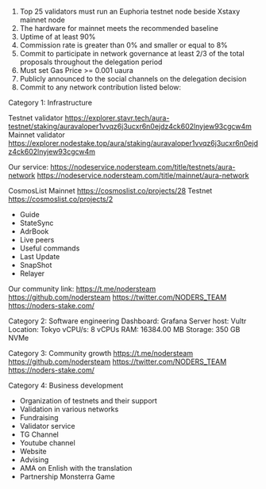 1. Top 25 validators must run an Euphoria testnet node beside Xstaxy mainnet node
2. The hardware for mainnet meets the recommended baseline    
3. Uptime of at least 90%
4. Commission rate is greater than 0% and smaller or equal to 8%
5. Commit to participate in network governance at least 2/3 of the total proposals throughout the delegation period
6. Must set Gas Price >= 0.001 uaura
7. Publicly announced to the social channels on the delegation decision
8. Commit to any network contribution listed below:

Category 1: Infrastructure

Testnet validator https://explorer.stavr.tech/aura-testnet/staking/auravaloper1vvqz6j3ucxr6n0ejdz4ck602lnyjew93cgcw4m
Mainnet validator https://explorer.nodestake.top/aura/staking/auravaloper1vvqz6j3ucxr6n0ejdz4ck602lnyjew93cgcw4m

Our service:
https://nodeservice.nodersteam.com/title/testnets/aura-network
https://nodeservice.nodersteam.com/title/mainnet/aura-network

CosmosList
Mainnet
https://cosmoslist.co/projects/28
Testnet
https://cosmoslist.co/projects/2

- Guide
- StateSync
- AdrBook
- Live peers
- Useful commands
- Last Update
- SnapShot
- Relayer

Our community link:
https://t.me/nodersteam
https://github.com/nodersteam
https://twitter.com/NODERS_TEAM
https://noders-stake.com/

Category 2: Software engineering
Dashboard: Grafana
Server host: Vultr
Location: Tokyo
vCPU/s: 8 vCPUs
RAM: 16384.00 MB
Storage: 350 GB NVMe

Category 3: Community growth
https://t.me/nodersteam
https://github.com/nodersteam
https://twitter.com/NODERS_TEAM
https://noders-stake.com/

Category 4: Business development
- Organization of testnets and their support
- Validation in various networks
- Fundraising
- Validator service
- TG Channel
- Youtube channel
- Website
- Advising
- AMA on Enlish with the translation
- Partnership Monsterra Game
